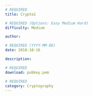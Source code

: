 ```yaml
---
# REQUIRED
title: Crypto1

# REQUIRED (Options: Easy Medium Hard)
difficulty: Medium

author:

# REQUIRED (YYYY-MM-DD)
date: 2018-10-16

description:

# REQUIRED
download: pubkey.pem

# REQUIRED
category: Cryptography
---
```

